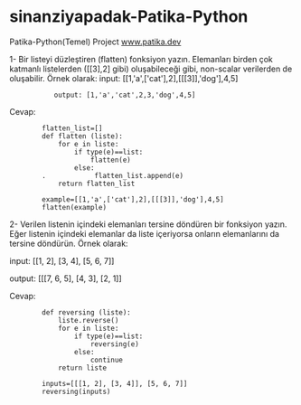 # sinanziyapadak-Patika-Python
Patika-Python(Temel) Project
www.patika.dev

1- Bir listeyi düzleştiren (flatten) fonksiyon yazın. Elemanları birden çok katmanlı listelerden ([[3],2] gibi) oluşabileceği gibi, non-scalar verilerden de oluşabilir. Örnek olarak:  input: [[1,'a',['cat'],2],[[[3]],'dog'],4,5]

               output: [1,'a','cat',2,3,'dog',4,5]
  
Cevap:
            
            flatten_list=[]            
            def flatten (liste):
                for e in liste:
                    if type(e)==list:
                        flatten(e)
                    else:
            .            flatten_list.append(e)
                return flatten_list

            example=[[1,'a',['cat'],2],[[[3]],'dog'],4,5]
            flatten(example)


2- Verilen listenin içindeki elemanları tersine döndüren bir fonksiyon yazın. Eğer listenin içindeki elemanlar da liste içeriyorsa onların elemanlarını da tersine döndürün. Örnek olarak:

input: [[1, 2], [3, 4], [5, 6, 7]]

output: [[[7, 6, 5], [4, 3], [2, 1]]

Cevap:

            def reversing (liste):
                liste.reverse()
                for e in liste:
                    if type(e)==list:
                        reversing(e)
                    else:
                        continue
                return liste

            inputs=[[[1, 2], [3, 4]], [5, 6, 7]]
            reversing(inputs)
